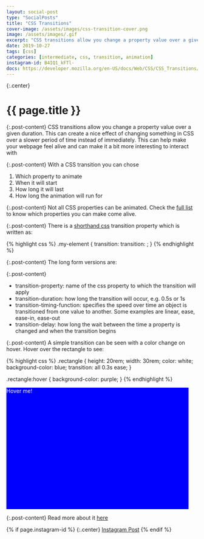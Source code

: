 ```yaml
---
layout: social-post
type: "SocialPosts"
title: "CSS Transitions"
cover-image: /assets/images/css-transition-cover.png
image: /assets/images/.gif
excerpt: "CSS transitions allow you change a property value over a given duration."
date: 2019-10-27
tags: [css]
categories: [intermediate, css, transition, animation]
instagram-id: B4IQ1_kFTl-
docs: https://developer.mozilla.org/en-US/docs/Web/CSS/CSS_Transitions/Using_CSS_transitions
---
```

{:.center}
# {{ page.title }}

{:.post-content}
CSS transitions allow you change a property value over a given duration. This
can create a nice effect of changing something in CSS over a slower period of
time instead of immediately. This can help make your webpage feel alive and can
make it a bit more interesting to interact with

{:.post-content}
With a CSS transition you can chose
1) Which property to animate
2) When it will start
3) How long it will last
4) How long the animation will run for

{:.post-content}
Not all CSS properties can be animated. Check the <a href="https://developer.mozilla.org/en-US/docs/Web/CSS/CSS_animated_properties" target="_blank">full list</a>
to know which properties you can make come alive.

{:.post-content}
There is a [shorthand css](/social-posts/css-shorthand-properties/) transition property
which is written as:

{% highlight css %}
.my-element {
  transition: transition: <property> <duration> <timing-function> <delay>;
}
{% endhighlight %}

{:.post-content}
The long form versions are:

{:.post-content}
- transition-property: name of the css property to which the transition will apply
- transition-duration: how long the transition will occur, e.g. 0.5s or 1s
- transition-timing-function: specifies the speed over time an object is transitioned
from one value to another. Some examples are linear, ease, ease-in, ease-out
- transition-delay: how long the wait between the time a property is changed
and when the transition begins


{:.post-content}
A simple transition can be seen with a color change on hover. Hover over the
rectangle to see:

{% highlight css %}
.rectangle {
  height: 20rem;
  width: 30rem;
  color: white;
  background-color: blue;
  transition: all 0.3s ease;
}

.rectangle:hover {
  background-color: purple;
}
{% endhighlight %}


<style>
.rectangle {
  height: 20rem;
  width: 30rem;
  color: white;
  background-color: blue;
  transition: all 0.3s ease;
}

.rectangle:hover {
  background-color: purple;
}
</style>
<div class="rectangle">Hover me!</div>

{:.post-content}
Read more about it <a href="{{page.docs}}" target="_blank">here</a>

{% if page.instagram-id %}
{:.center}
<a class="insta-link" href="https://www.instagram.com/p/{{page.instagram-id}}" target="_blank">Instagram Post</a>
{% endif %}
